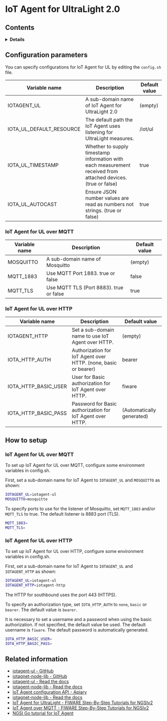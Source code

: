 # IoT Agent for UltraLight 2.0

## Contents

<details>
<summary><strong>Details</strong></summary>

-   [Configuration parameters](#configuration-parameters)
-   [How to setup](#how-to-setup)
    -   [IoT Agent for UL over MQTT](#iot-agent-for-ul-over-mqtt)
    -   [IoT Agent for UL over HTTP](#iot-agent-for-ul-over-http)
-   [Related information](#related-information)

</details>

## Configuration parameters

You can specify configurations for IoT Agent for UL by editing the `config.sh` file.

| Variable name               | Description                                                                                                   | Default value |
| --------------------------- | ------------------------------------------------------------------------------------------------------------- | ------------- |
| IOTAGENT\_UL                | A sub-domain name of IoT Agent for UltraLight 2.0                                                             | (empty)       |
| IOTA\_UL\_DEFAULT\_RESOURCE | The default path the IoT Agent uses listening for UltraLight measures.                                        | /iot/ul       |
| IOTA\_UL\_TIMESTAMP         | Whether to supply timestamp information with each measurement received from attached devices. (true or false) | true          |
| IOTA\_UL\_AUTOCAST          | Ensure JSON number values are read as numbers not strings. (true or false)                                    | true          |

### IoT Agent for UL over MQTT

| Variable name | Description                             | Default value |
| ------------- | --------------------------------------- | ------------- |
| MOSQUITTO     | A sub-domain name of Mosquitto          | (empty)       |
| MQTT\_1883    | Use MQTT Port 1883. true or false       | false         |
| MQTT\_TLS     | Use MQTT TLS (Port 8883). true or false | true          |

### IoT Agent for UL over HTTP

| Variable name           | Description                                                    | Default value             |
| ----------------------- | -------------------------------------------------------------- | ------------------------- |
| IOTAGENT\_HTTP          | Set a sub-domain name to use IoT Agent over HTTP.              | (empty)                   |
| IOTA\_HTTP\_AUTH        | Authorization for IoT Agent over HTTP. (none, basic or bearer) | bearer                    |
| IOTA\_HTTP\_BASIC\_USER | User for Basic authorization for IoT Agent over HTTP.          | fiware                    |
| IOTA\_HTTP\_BASIC\_PASS | Password for Basic authorization for IoT Agent over HTTP.      | (Automatically generated) |

## How to setup

### IoT Agent for UL over MQTT

To set up IoT Agent for UL over MQTT, configure some environment variables in config.sh.

First, set a sub-domain name for IoT Agent to `IOTAGENT_UL` and `MOSQUITTO` as shown:

```bash
IOTAGENT_UL=iotagent-ul
MOSQUITTO=mosquitto
```

To specify ports to use for the listener of Mosquitto, set `MQTT_1883` and/or `MQTT_TLS` to true.
The default listener is 8883 port (TLS).

```bash
MQTT_1883=
MQTT_TLS=
```

### IoT Agent for UL over HTTP

To set up IoT Agent for UL over HTTP, configure some environment variables in config.sh.

First, set a sub-domain name for IoT Agent to `IOTAGENT_UL` and `IOTAGENT_HTTP` as shown:

```bash
IOTAGENT_UL=iotagent-ul
IOTAGENT_HTTP=iotagent-http
```

The HTTP for southbound uses the port 443 (HTTPS). 

To specify an authorization type, set `IOTA_HTTP_AUTH` to `none`, `basic` or `bearer`.
The default value is `bearer`.

It is necessary to set a username and a password when using the basic authorization.
If not specified, the default value be used. The default username is `fiware`. The default
password is automatically generated.

```bash
IOTA_HTTP_BASIC_USER=
IOTA_HTTP_BASIC_PASS=
```

## Related information

-   [iotagent-ul - GitHub](https://github.com/telefonicaid/iotagent-ul)
-   [iotagnet-node-lib - GitHub](https://github.com/telefonicaid/iotagent-node-lib)
-   [iotagent-ul - Read the docs](https://fiware-iotagent-ul.readthedocs.io/en/latest/)
-   [iotagent-node-lib - Read the docs](https://iotagent-node-lib.readthedocs.io/en/latest/)
-   [IoT Agent configuration API - Apiary](https://telefonicaiotiotagents.docs.apiary.io/#reference/configuration-api)
-   [iotagnet-node-lib - Read the docs](https://iotagent-node-lib.readthedocs.io/en/latest/)
-   [IoT Agent for UltraLight - FIWARE Step-By-Step Tutorials for NGSIv2](https://fiware-tutorials.readthedocs.io/en/latest/iot-agent.html)
-   [IoT Agent over MQTT - FIWARE Step-By-Step Tutorials for NGSIv2](https://fiware-tutorials.readthedocs.io/en/latest/iot-over-mqtt.html)
-   [NGSI Go tutorial for IoT Agent](https://ngsi-go.letsfiware.jp/tutorial/iot-agent/)
